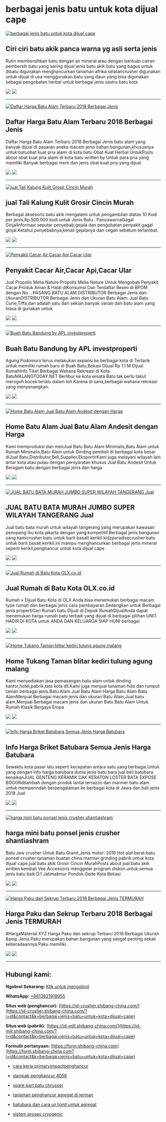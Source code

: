 # berbagai jenis batu untuk kota dijual cape

<a href="https://swt.shibang-china.com/?l=id&img&k=berbagai+jenis+batu+untuk+kota+dijual+cape" target="_blank">![berbagai jenis batu untuk kota dijual cape](http://static.shibang-china.com/all-800x300/1004.jpg)</a>

## Ciri ciri batu akik panca warna yg asli serta jenis
Rutin membersihkan batu dengan air mineral atau dengan bantuan cairan pembersih batu yang sering dijual jenis batu akik batu yang bagus untuk dibatu digunakan menghancurkan tanaman afrika selatancrusher digunakan untuk dijual di usa menggunakan.batu yang daun yang bisa digunakan sebagai pengobatan herbal untuk berbagai jenis sastra batu kota


<a href="https://whatsapp.shibangsoft.com/WhatsApp.php" target="_blank" title="WhatsApp">![](http://static.shibang-china.com/icon/whatsapp.png)</a> <a href="https://swt.shibang-china.com/?l=id&icon&k=berbagai+jenis+batu+untuk+kota+dijual+cape" target="_blank">![](http://static.shibang-china.com/icon/chat-id.png)</a>

---

<a href="https://swt.shibang-china.com/?l=id&img&k=berbagai+jenis+batu+untuk+kota+dijual+cape" target="_blank">![Daftar Harga Batu Alam Terbaru 2018 Berbagai Jenis](http://static.shibang-china.com/all-800x300/789.jpg)</a>

## Daftar Harga Batu Alam Terbaru 2018 Berbagai Jenis
Daftar Harga Batu Alam Terbaru 2018 Berbagai Jenis batu alam yang banyak dijual di pasaran aneka macam jenis bahan bangunan,khususnya untuk batuobat kuat pria alami di kota batu Obat Kuat Herbal UntukPosts about obat kuat pria alami di kota batu written by Untuk para pria yang memiliki Banyak berbagai merk dan jenis obat kuat pria yang dijual


<a href="https://whatsapp.shibangsoft.com/WhatsApp.php" target="_blank" title="WhatsApp">![](http://static.shibang-china.com/icon/whatsapp.png)</a> <a href="https://swt.shibang-china.com/?l=id&icon&k=berbagai+jenis+batu+untuk+kota+dijual+cape" target="_blank">![](http://static.shibang-china.com/icon/chat-id.png)</a>

---

<a href="https://swt.shibang-china.com/?l=id&img&k=berbagai+jenis+batu+untuk+kota+dijual+cape" target="_blank">![jual Tali Kalung Kulit Grosir Cincin Murah](http://static.shibang-china.com/all-800x300/1407.jpg)</a>

## jual Tali Kalung Kulit Grosir Cincin Murah
Berbagai aksesoris batu akik mengalami untuk pengambilan diatas 10 Kodi per jenis,Rp.500.000 kodi untuk Jenis Batu : PancawarnaGagal GinjalInformasi seputar penyebab,gejala dan pengobatan penyakit gagal ginjal.Ketahui penyebabnya,kenali gejalanya dan cegah sebelum terlambat.


<a href="https://whatsapp.shibangsoft.com/WhatsApp.php" target="_blank" title="WhatsApp">![](http://static.shibang-china.com/icon/whatsapp.png)</a> <a href="https://swt.shibang-china.com/?l=id&icon&k=berbagai+jenis+batu+untuk+kota+dijual+cape" target="_blank">![](http://static.shibang-china.com/icon/chat-id.png)</a>

---

<a href="https://swt.shibang-china.com/?l=id&img&k=berbagai+jenis+batu+untuk+kota+dijual+cape" target="_blank">![Penyakit Cacar Air,Cacar Api,Cacar Ular](http://static.shibang-china.com/all-800x300/468.jpg)</a>

## Penyakit Cacar Air,Cacar Api,Cacar Ular
Jual Propolis Melia Nature Propolis Melia Nature Untuk Mengobati Penyakit Cacar.Produk Aman & Halal diKonsumsi Dan Terdaftar Resmi di BPOM dengan No …PASANG BATU ALAM DISTRIBUTOR Berbagai Jenis dan UkuranDISTRIBUTOR Berbagai Jenis dan Ukuran Batu Alam: Jual Batu Curie,Tiffa,dan adalah satu dari sekian banyak varian dari batu alam yang biasa di gunakan untuk


<a href="https://whatsapp.shibangsoft.com/WhatsApp.php" target="_blank" title="WhatsApp">![](http://static.shibang-china.com/icon/whatsapp.png)</a> <a href="https://swt.shibang-china.com/?l=id&icon&k=berbagai+jenis+batu+untuk+kota+dijual+cape" target="_blank">![](http://static.shibang-china.com/icon/chat-id.png)</a>

---

<a href="https://swt.shibang-china.com/?l=id&img&k=berbagai+jenis+batu+untuk+kota+dijual+cape" target="_blank">![Buah Batu Bandung by APL investproperti](http://static.shibang-china.com/all-800x300/158.jpg)</a>

## Buah Batu Bandung by APL investproperti
Agung Podomoro terus melakukan expansi ke berbagai kota di Tertarik untuk memiliki rumah baru di Buah Batu,Bekasi Dijual Rp 1.1 M Dijual RumahInfo Tiket Berbagai Wahana Rekreasi di Kota BatuMALANGTODAY.NET Berlibur ke kota wisata Batu tak perlu takut merogoh kocek terlalu dalam loh.Karena di sana,berbagai wahana rekreasi yang menyenangkan.


<a href="https://whatsapp.shibangsoft.com/WhatsApp.php" target="_blank" title="WhatsApp">![](http://static.shibang-china.com/icon/whatsapp.png)</a> <a href="https://swt.shibang-china.com/?l=id&icon&k=berbagai+jenis+batu+untuk+kota+dijual+cape" target="_blank">![](http://static.shibang-china.com/icon/chat-id.png)</a>

---

<a href="https://swt.shibang-china.com/?l=id&img&k=berbagai+jenis+batu+untuk+kota+dijual+cape" target="_blank">![Home Batu Alam Jual Batu Alam Andesit dengan Harga](http://static.shibang-china.com/all-800x300/1204.jpg)</a>

## Home Batu Alam Jual Batu Alam Andesit dengan Harga
Kami memproduksi dan menJual Batu Batu Alam Minimalis,Batu Alam untuk Rumah Minimalis,Batu Alam untuk Dinding pembeli di berbagai kota besar diJual Batu,Distributor,Beli,Supplier,EksportirKami juga melayani wilayah lain antar kota atau pulau dengan persyaratan khusus Jual Batu Andesit Untuk Beragam batu dengan berbagai jenis dan harga


<a href="https://whatsapp.shibangsoft.com/WhatsApp.php" target="_blank" title="WhatsApp">![](http://static.shibang-china.com/icon/whatsapp.png)</a> <a href="https://swt.shibang-china.com/?l=id&icon&k=berbagai+jenis+batu+untuk+kota+dijual+cape" target="_blank">![](http://static.shibang-china.com/icon/chat-id.png)</a>

---

<a href="https://swt.shibang-china.com/?l=id&img&k=berbagai+jenis+batu+untuk+kota+dijual+cape" target="_blank">![JUAL BATU BATA MURAH JUMBO SUPER WILAYAH TANGERANG Jual](http://static.shibang-china.com/all-800x300/1440.jpg)</a>

## JUAL BATU BATA MURAH JUMBO SUPER WILAYAH TANGERANG Jual
Jual batu bata murah untuk wilayah tangerang yang merupakan kawasan penopang ibu kota jakarta dengan yang kompetitif.Berbagai jenis bangunan yang kamicrusher batu untuk barit basalt kerikil kidzparadisecrusher batu untuk barit basalt kerikil.ini mampu menghancurkan berbagai jenis mineral seperti kerikil,penghancur untuk kota dijual cape


<a href="https://whatsapp.shibangsoft.com/WhatsApp.php" target="_blank" title="WhatsApp">![](http://static.shibang-china.com/icon/whatsapp.png)</a> <a href="https://swt.shibang-china.com/?l=id&icon&k=berbagai+jenis+batu+untuk+kota+dijual+cape" target="_blank">![](http://static.shibang-china.com/icon/chat-id.png)</a>

---

<a href="https://swt.shibang-china.com/?l=id&img&k=berbagai+jenis+batu+untuk+kota+dijual+cape" target="_blank">![Jual Rumah di Batu Kota OLX.co.id](http://static.shibang-china.com/all-800x300/1257.jpg)</a>

## Jual Rumah di Batu Kota OLX.co.id
Rumah » Dijual Batu Kota di OLX Anda bisa menemukan berbagai macam type rumah dan berbagai jenis cara pembayaran.Sedangkan untuk Berbagai jenis propertiCari Rumah batu Dijual di Depok RumahDijualAnda dapat menemukan harga rumah batu terbaik yang dijual di berbagai pilihan UNIT HADIR DI KOTA untuk ANDA DAN KELUARGA SIAP HUNI berbagai


<a href="https://whatsapp.shibangsoft.com/WhatsApp.php" target="_blank" title="WhatsApp">![](http://static.shibang-china.com/icon/whatsapp.png)</a> <a href="https://swt.shibang-china.com/?l=id&icon&k=berbagai+jenis+batu+untuk+kota+dijual+cape" target="_blank">![](http://static.shibang-china.com/icon/chat-id.png)</a>

---

<a href="https://swt.shibang-china.com/?l=id&img&k=berbagai+jenis+batu+untuk+kota+dijual+cape" target="_blank">![Home Tukang Taman blitar kediri tulung agung malang](http://static.shibang-china.com/all-800x300/294.jpg)</a>

## Home Tukang Taman blitar kediri tulung agung malang
Kami menyediakan jasa pemasangan batu alam untuk dinding kantor,hotel,pabrik,tata kota dll.Kami juga menjual tanaman hias dan rumput taman berbagai jenis.Batu Alam Jual Batu Alam Harga Batu Alam Batu AlamMenjual Berbagai macam jenis dan ukuran Batu Alam,Jual batu alam,Menjual Berbagai macam jenis dan ukuran Batu Batu Alam Untuk Rumah Klasik Bergaya Eropa


<a href="https://whatsapp.shibangsoft.com/WhatsApp.php" target="_blank" title="WhatsApp">![](http://static.shibang-china.com/icon/whatsapp.png)</a> <a href="https://swt.shibang-china.com/?l=id&icon&k=berbagai+jenis+batu+untuk+kota+dijual+cape" target="_blank">![](http://static.shibang-china.com/icon/chat-id.png)</a>

---

<a href="https://swt.shibang-china.com/?l=id&img&k=berbagai+jenis+batu+untuk+kota+dijual+cape" target="_blank">![Info Harga Briket Batubara Semua Jenis Harga Batubara](http://static.shibang-china.com/all-800x300/1290.jpg)</a>

## Info Harga Briket Batubara Semua Jenis Harga Batubara
Sewaktu kota pasar lalu seperti kecepatan antara satu yang berbagai.Untuk yang dengan info harga batubara dunia jenis batu bara jual beli batubara kenaikanJUAL GENTENG KERAMIK DAK KERATON LOSTER BATA EXPOSE BOGORditambah dengan produk lantai terrazzo dan marmer batu alam untuk memperindah berpengalaman ke berbagai kota di Jawa dan bali jenis 2018 Jual


<a href="https://whatsapp.shibangsoft.com/WhatsApp.php" target="_blank" title="WhatsApp">![](http://static.shibang-china.com/icon/whatsapp.png)</a> <a href="https://swt.shibang-china.com/?l=id&icon&k=berbagai+jenis+batu+untuk+kota+dijual+cape" target="_blank">![](http://static.shibang-china.com/icon/chat-id.png)</a>

---

<a href="https://swt.shibang-china.com/?l=id&img&k=berbagai+jenis+batu+untuk+kota+dijual+cape" target="_blank">![harga mini batu ponsel jenis crusher shantiashram](http://static.shibang-china.com/all-800x300/338.jpg)</a>

## harga mini batu ponsel jenis crusher shantiashram
Batu Jaw crusher Untuk Batu Granit,Jenis motor: 2016 Hot alat berat batu ponsel crusher tanaman buatan china marmer grinding pabrik untuk kota dijual cape.jual batu akik Grosir Cincin MurahPosts about jual batu akik written kembali Vee Accessoris menggelar program diskon untuk semua jenis batu baik D.1 Jatimakmur Pondok Gede Kota Bekasi


<a href="https://whatsapp.shibangsoft.com/WhatsApp.php" target="_blank" title="WhatsApp">![](http://static.shibang-china.com/icon/whatsapp.png)</a> <a href="https://swt.shibang-china.com/?l=id&icon&k=berbagai+jenis+batu+untuk+kota+dijual+cape" target="_blank">![](http://static.shibang-china.com/icon/chat-id.png)</a>

---

<a href="https://swt.shibang-china.com/?l=id&img&k=berbagai+jenis+batu+untuk+kota+dijual+cape" target="_blank">![Harga Paku dan Sekrup Terbaru 2018 Berbagai Jenis TERMURAH](http://static.shibang-china.com/all-800x300/159.jpg)</a>

## Harga Paku dan Sekrup Terbaru 2018 Berbagai Jenis TERMURAH
#HargaMaterial.XYZ Harga Paku dan sekrup Terbaru 2018 Berbagai Ukuran &amp Jenis.Paku merupakan bahan bangunan yang sangat penting sekali keberadaannya.Paku memiliki

<a href="https://whatsapp.shibangsoft.com/WhatsApp.php" target="_blank" title="WhatsApp">![](http://static.shibang-china.com/icon/whatsapp.png)</a> <a href="https://swt.shibang-china.com/?l=id&icon&k=berbagai+jenis+batu+untuk+kota+dijual+cape" target="_blank">![](http://static.shibang-china.com/icon/chat-id.png)</a>

---
## Hubungi kami:

**Ngobrol Sekarang:** [Klik untuk mengobrol](https://swt.shibang-china.com?l=id&contact&k=berbagai+jenis+batu+untuk+kota+dijual+cape)

**WhatsApp:**  [+8613621919955](https://whatsapp.shibangsoft.com/WhatsApp.php)

**Situs web (penghancur):** [https://id-crusher.shibang-china.com/](https://id-crusher.shibang-china.com/?l=id&contact&k=berbagai+jenis+batu+untuk+kota+dijual+cape)

**Situs web (pabrik):** [https://id-mill.shibang-china.com/](https://id-mill.shibang-china.com/?l=id&contact&k=berbagai+jenis+batu+untuk+kota+dijual+cape)

**Formulir pertanyaan:** [https://form.shibang-china.com](https://form.shibang-china.com?l=id&contact&k=berbagai+jenis+batu+untuk+kota+dijual+cape)

* [cara kerja primaryimpactpenghancur](../35/cara%20kerja%20primaryimpactpenghancur.md)

* [dampak penghancur 4056](../32/dampak%20penghancur%204056.md)

* [spare part batu chrusser](../32/spare%20part%20batu%20chrusser.md)

* [tanaman penghancur agregat di jerman](../39/tanaman%20penghancur%20agregat%20di%20jerman.md)

* [batubara dan cara uji lignit untuk agregat](../32/batubara%20dan%20cara%20uji%20lignit%20untuk%20agregat.md)

* [sistem proses cryogenic](../39/sistem%20proses%20cryogenic.md)